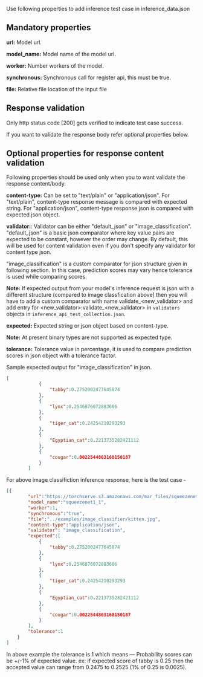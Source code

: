Use following properties to add inference test case in inference_data.json

Mandatory properties
----
**url:** Model url.

**model_name:** Model name of the model url.

**worker:** Number workers of the model.

**synchronous:** Synchronous call for register api, this must be true.

**file:** Relative file location of the input file

Response validation
----

Only http status code [200] gets verified to indicate test case success.

If you want to validate the response body refer optional properties below.

Optional properties for response content validation
----

Following properties should be used only when you to want validate the response content/body.

**content-type:** Can be set to "text/plain" or "application/json".
For "text/plain", content-type response message is compared with expected string.
For "application/json", content-type response json is compared with expected json object.

**validator:**: Validator can be either "default_json" or "image_classification".
"default_json" is a basic json comparator where key value pairs are expected to be constant, however the order may change. By default, this will be used for content validation even if you don't specify any validator for content type json.

"image_classification" is a custom comparator for json structure given in following section. In this case, prediction scores may vary hence tolerance is used while comparing scores.

**Note:**
If expected output from your model's inference request is json with a different structure (compared to image classfication above] then you will have to add a custom comparator with name validate_<new_validator> and add entry for <new_validator>:validate_<new_validator> in `validators`
 objects in `inference_api_test_collection.json`.

**expected:** Expected string or json object based on content-type.

**Note:**
At present binary types are not supported as expected type.

**tolerance:** Tolerance value in percentage, it is used to compare prediction scores in json object with a tolerance factor.

Sample expected output for "image_classification" in json.
```json
[
            {
                "tabby":0.2752002477645874
            },
            {
                "lynx":0.2546876072883606
            },
            {
                "tiger_cat":0.24254210293293
            },
            {
                "Egyptian_cat":0.2213735282421112
            },
            {
                "cougar":0.0022544863168150187
            }
        ]
```
For above image classifiction inference response, here is the test case -
```json
[{
        "url":"https://torchserve.s3.amazonaws.com/mar_files/squeezenet1_1.mar",
        "model_name":"squeezenet1_1",
        "worker":1,
        "synchronous":"true",
        "file":"../examples/image_classifier/kitten.jpg",
        "content-type":"application/json",
        "validator": "image_classification",
        "expected":[
            {
                "tabby":0.2752002477645874
            },
            {
                "lynx":0.2546876072883606
            },
            {
                "tiger_cat":0.24254210293293
            },
            {
                "Egyptian_cat":0.2213735282421112
            },
            {
                "cougar":0.0022544863168150187
            }
        ],
        "tolerance":1
    }
]
```

In above example the tolerance is 1 which means — Probability scores can be +/-1% of expected value.
ex: if expected score of tabby is 0.25 then the accepted value can range from 0.2475
to 0.2525 (1% of 0.25 is 0.0025).
